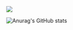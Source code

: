 <img src="https://img.shields.io/badge/Python-3776AB?style=plastic&logo=Python&logoColor=white">

![Anurag's GitHub stats](https://github-readme-stats.vercel.app/api?username=Mongmwa&show_icons=true&theme=radical)
